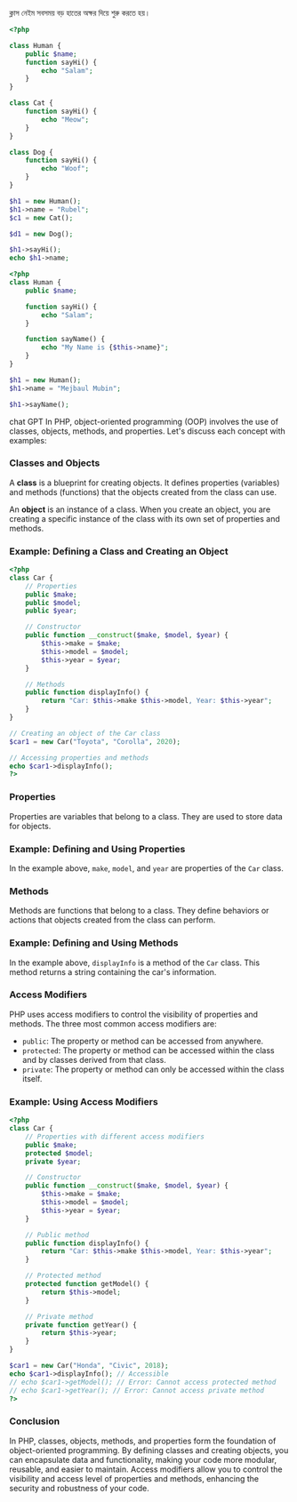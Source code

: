 ক্লাস নেইম সবসময় বড় হাতের অক্ষর দিয়ে শুরু করতে হয়।
```php
<?php

class Human {
    public $name;
    function sayHi() {
        echo "Salam";
    }
}

class Cat {
    function sayHi() {
        echo "Meow";
    }
}

class Dog {
    function sayHi() {
        echo "Woof";
    }
}

$h1 = new Human();
$h1->name = "Rubel";
$c1 = new Cat();

$d1 = new Dog();

$h1->sayHi();
echo $h1->name;
```

```php
<?php
class Human {
    public $name;

    function sayHi() {
        echo "Salam";
    }

    function sayName() {
        echo "My Name is {$this->name}";
    }
}

$h1 = new Human();
$h1->name = "Mejbaul Mubin";

$h1->sayName();
```


chat GPT
In PHP, object-oriented programming (OOP) involves the use of classes, objects, methods, and properties. Let's discuss each concept with examples:

### Classes and Objects

A **class** is a blueprint for creating objects. It defines properties (variables) and methods (functions) that the objects created from the class can use.

An **object** is an instance of a class. When you create an object, you are creating a specific instance of the class with its own set of properties and methods.

### Example: Defining a Class and Creating an Object

```php
<?php
class Car {
    // Properties
    public $make;
    public $model;
    public $year;

    // Constructor
    public function __construct($make, $model, $year) {
        $this->make = $make;
        $this->model = $model;
        $this->year = $year;
    }

    // Methods
    public function displayInfo() {
        return "Car: $this->make $this->model, Year: $this->year";
    }
}

// Creating an object of the Car class
$car1 = new Car("Toyota", "Corolla", 2020);

// Accessing properties and methods
echo $car1->displayInfo();
?>
```

### Properties

Properties are variables that belong to a class. They are used to store data for objects.

### Example: Defining and Using Properties

In the example above, `make`, `model`, and `year` are properties of the `Car` class.

### Methods

Methods are functions that belong to a class. They define behaviors or actions that objects created from the class can perform.

### Example: Defining and Using Methods

In the example above, `displayInfo` is a method of the `Car` class. This method returns a string containing the car's information.

### Access Modifiers

PHP uses access modifiers to control the visibility of properties and methods. The three most common access modifiers are:

- `public`: The property or method can be accessed from anywhere.
- `protected`: The property or method can be accessed within the class and by classes derived from that class.
- `private`: The property or method can only be accessed within the class itself.

### Example: Using Access Modifiers

```php
<?php
class Car {
    // Properties with different access modifiers
    public $make;
    protected $model;
    private $year;

    // Constructor
    public function __construct($make, $model, $year) {
        $this->make = $make;
        $this->model = $model;
        $this->year = $year;
    }

    // Public method
    public function displayInfo() {
        return "Car: $this->make $this->model, Year: $this->year";
    }

    // Protected method
    protected function getModel() {
        return $this->model;
    }

    // Private method
    private function getYear() {
        return $this->year;
    }
}

$car1 = new Car("Honda", "Civic", 2018);
echo $car1->displayInfo(); // Accessible
// echo $car1->getModel(); // Error: Cannot access protected method
// echo $car1->getYear(); // Error: Cannot access private method
?>
```

### Conclusion

In PHP, classes, objects, methods, and properties form the foundation of object-oriented programming. By defining classes and creating objects, you can encapsulate data and functionality, making your code more modular, reusable, and easier to maintain. Access modifiers allow you to control the visibility and access level of properties and methods, enhancing the security and robustness of your code.